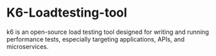 # K6-Loadtesting-tool
k6 is an open-source load testing tool designed for writing and running performance tests, especially targeting applications, APIs, and microservices.
